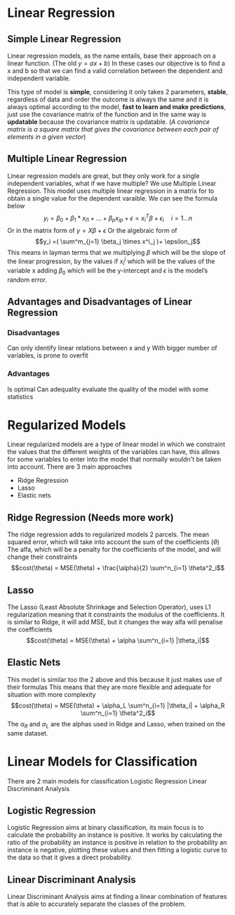 
# Linear Regression

## Simple Linear Regression

Linear regression models, as the name entails, base their approach on a linear function. (The old $y=ax+b$)
In these cases our objective is to find a x and b so that we can find a valid correlation between the dependent and independent variable.

This type of model is **simple**, considering it only takes 2 parameters, **stable**, regardless of data and order the outcome is always the same and it is always optimal according to the model, **fast to learn and make predictions**, just use the covariance matrix of the function and in the same way is **updatable** because the covariance matrix is updatable.
(_A covariance matrix is a square matrix that gives the covariance between each pair of elements in a given vector_)

## Multiple Linear Regression

Linear regression models are great, but they only work for a single independent variables, what if we have multiple? We use Multiple Linear Regression.
This model uses multiple linear regression in a matrix for to obtain a single value for the dependent varaible.
We can see the formula below
$$y_i = \beta_0 + \beta_1*x_{i1}+ ... + \beta_px_{ip} + \epsilon = x^T_i\beta + \epsilon_i \quad i= 1 \dots n$$
Or in the matrix form of $y=X\beta+\epsilon$
Or the algebraic form of $$y_i =( \sum^m_{j=1} \beta_j \times x^i_j )+ \epsilon_j$$
This means in layman terms that we multiplying $\beta$ which will be the slope of the linear progression, by the values if $x_i^j$ which will be the values of the variable x adding $\beta_0$ which will be the y-intercept and $\epsilon$ is the model’s random error.

## Advantages and Disadvantages of Linear Regression

### Disadvantages
Can only identify linear relations between x and y
With bigger number of variables, is prone to overfit

### Advantages
Is optimal
Can adequality evaluate the quality of the model with some statistics

# Regularized Models

Linear regularized models are a type of linear model in which we constraint the values that the different weights of the variables can have, this allows for some variables to enter into the model that normally wouldn't be taken into account.
There are 3 main approaches
- Ridge Regression
- Lasso
- Elastic nets

## Ridge Regression (Needs more work)

The ridge regression adds to regularized models 2 parcels.
The mean squared error, which will take into account the sum of the coefficients ($\theta$)
The alfa, which will be a penalty for the coefficients of the model, and will change their constraints
$$cost(\theta) = MSE(\theta) + \frac{\alpha}{2} \sum^n_{i=1} \theta^2_i$$

## Lasso

The Lasso (Least Absolute Shrinkage and Selection Operator), uses L1 regularization meaning that it constraints the modulus of the coefficients.
It is similar to Ridge, it will add MSE, but it changes the way alfa will penalise the coefficients
$$cost(\theta) = MSE(\theta) + \alpha \sum^n_{i=1} |\theta_i|$$
## Elastic Nets

This model is similar too the 2 above and this because it just makes use of their formulas
This means that they are more flexible and adequate for situation with more complexity
$$cost(\theta) = MSE(\theta) + \alpha_L \sum^n_{i=1} |\theta_i| + \alpha_R \sum^n_{i=1} \theta^2_i$$
The $\alpha_R$ and $\alpha_L$ are the alphas used in Ridge and Lasso, when trained on the same dataset.

# Linear Models for Classification

There are 2 main models for classification
	Logistic Regression
	Linear Discriminant Analysis

## Logistic Regression

Logistic Regression aims at binary classification, its main focus is to calculate the probability an instance is positive.
It works by calculating the ratio of the probability an instance is positive in relation to the probability an instance is negative, plotting these values and then fitting a logistic curve to the data so that it gives a direct probability.

## Linear Discriminant Analysis

Linear Discriminant Analysis aims at finding a linear combination of features that is able to accurately separate the classes of the problem.